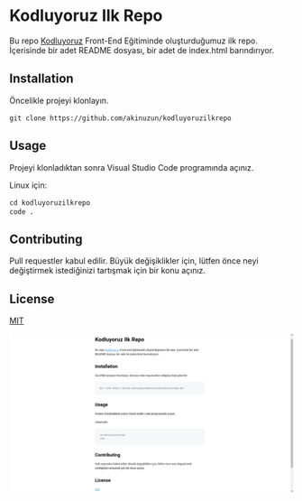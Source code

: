 # Kodluyoruz Ilk Repo

Bu repo [Kodluyoruz](https://www.kodluyoruz.org/) Front-End Eğitiminde oluşturduğumuz ilk repo. İçerisinde bir adet README dosyası, bir adet de index.html barındırıyor.

## Installation

Öncelikle projeyi klonlayın.

    git clone https://github.com/akinuzun/kodluyoruzilkrepo

## Usage

Projeyi klonladıktan sonra Visual Studio Code programında açınız.

Linux için:

    cd kodluyoruzilkrepo
    code .
    
## Contributing

Pull requestler kabul edilir. Büyük değişiklikler için, lütfen önce neyi değiştirmek istediğinizi tartışmak için bir konu açınız.

## License
[MIT](https://choosealicense.com/licenses/mit/)

![Kodluyoruz Logo](https://raw.githubusercontent.com/Kodluyoruz/taskforce/main/git/odev1/figures/markdown.png)
